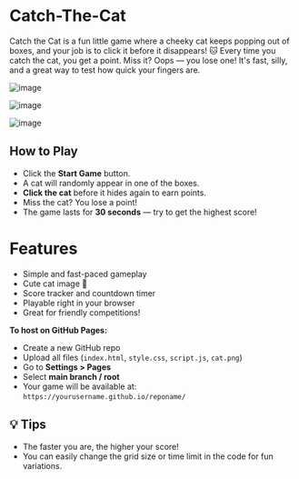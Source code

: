 # Catch-The-Cat
Catch the Cat is a fun little game where a cheeky cat keeps popping out of boxes, and your job is to click it before it disappears! 🐱 Every time you catch the cat, you get a point. Miss it? Oops — you lose one! It's fast, silly, and a great way to test how quick your fingers are.


![image](https://github.com/user-attachments/assets/2afc9cd3-1927-46d5-8f6b-4a6286bccc3f)

![image](https://github.com/user-attachments/assets/3b46840c-620b-4959-b1cc-61bcfb9a4d44)

![image](https://github.com/user-attachments/assets/9a3d8432-13ff-496a-a111-fe011eda649a)

## How to Play

- Click the **Start Game** button.
- A cat will randomly appear in one of the boxes.
- **Click the cat** before it hides again to earn points.
- Miss the cat? You lose a point!
- The game lasts for **30 seconds** — try to get the highest score!

# Features

- Simple and fast-paced gameplay
- Cute cat image 🐾
- Score tracker and countdown timer
- Playable right in your browser
- Great for friendly competitions!

 **To host on GitHub Pages:**
   - Create a new GitHub repo
   - Upload all files (`index.html`, `style.css`, `script.js`, `cat.png`)
   - Go to **Settings > Pages**
   - Select **main branch / root**
   - Your game will be available at: `https://yourusername.github.io/reponame/`

## 💡 Tips
- The faster you are, the higher your score!
- You can easily change the grid size or time limit in the code for fun variations.
